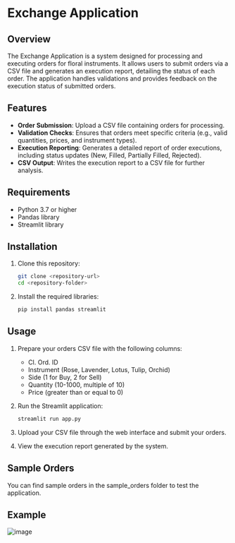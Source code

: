 # Exchange Application

## Overview

The Exchange Application is a system designed for processing and executing orders for floral instruments. It allows users to submit orders via a CSV file and generates an execution report, detailing the status of each order. The application handles validations and provides feedback on the execution status of submitted orders.

## Features

- **Order Submission**: Upload a CSV file containing orders for processing.
- **Validation Checks**: Ensures that orders meet specific criteria (e.g., valid quantities, prices, and instrument types).
- **Execution Reporting**: Generates a detailed report of order executions, including status updates (New, Filled, Partially Filled, Rejected).
- **CSV Output**: Writes the execution report to a CSV file for further analysis.

## Requirements

- Python 3.7 or higher
- Pandas library
- Streamlit library

## Installation

1. Clone this repository:

   ```bash
   git clone <repository-url>
   cd <repository-folder>
   ```

2. Install the required libraries:

   ```bash
   pip install pandas streamlit
   ```

## Usage

1. Prepare your orders CSV file with the following columns:
   - Cl. Ord. ID
   - Instrument (Rose, Lavender, Lotus, Tulip, Orchid)
   - Side (1 for Buy, 2 for Sell)
   - Quantity (10-1000, multiple of 10)
   - Price (greater than or equal to 0)

2. Run the Streamlit application:

   ```bash
   streamlit run app.py
   ```

3. Upload your CSV file through the web interface and submit your orders.

4. View the execution report generated by the system.

## Sample Orders

You can find sample orders in the sample_orders folder to test the application.

## Example

![image](https://github.com/user-attachments/assets/ede9ee63-edef-4d03-b3af-eab46f25d5d5)

